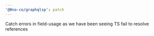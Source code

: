 ```yaml
---
'@0no-co/graphqlsp': patch
---
```


Catch errors in field-usage as we have been seeing TS fail to resolve references
